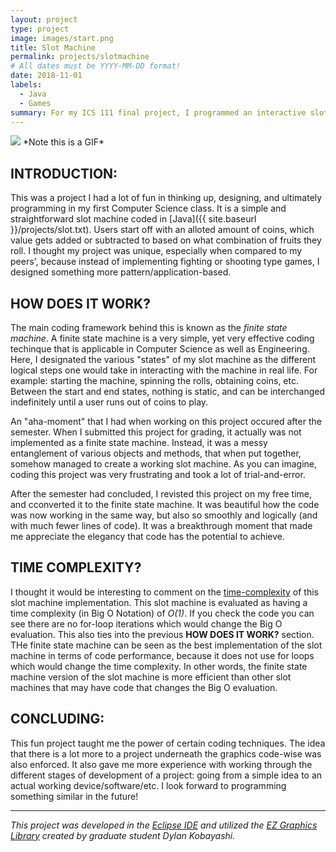 ```yaml
---
layout: project
type: project
image: images/start.png
title: Slot Machine
permalink: projects/slotmachine
# All dates must be YYYY-MM-DD format!
date: 2018-11-01
labels:
  - Java
  - Games
summary: For my ICS 111 final project, I programmed an interactive slot machine simulation.
---
```


<img class="ui image" src="../images/slot.gif">
               *Note this is a GIF*

## INTRODUCTION:
This was a project I had a lot of fun in thinking up, designing, and ultimately programming in my first Computer Science class. It is a simple and straightforward slot machine coded in [Java]({{ site.baseurl }}/projects/slot.txt). Users start off with an alloted amount of coins, which value gets added or subtracted to based on what combination of fruits they roll. I thought my project was unique, especially when compared to my peers', because instead of implementing fighting or shooting type games, I designed something more pattern/application-based.

## HOW DOES IT WORK?
The main coding framework behind this is known as the *finite state machine*. A finite state machine is a very simple, yet very effective coding techinque that is applicable in Computer Science as well as Engineering. Here, I designated the various "states" of my slot machine as the different logical steps one would take in interacting with the machine in real life. For example: starting the machine, spinning the rolls, obtaining coins, etc. Between the start and end states, nothing is static, and can be interchanged indefinitely until a user runs out of coins to play.

An "aha-moment" that I had when working on this project occured after the semester. When I submitted this project for grading, it actually was not implemented as a finite state machine. Instead, it was a messy entanglement of various objects and methods, that when put together, somehow managed to create a working slot machine. As you can imagine, coding this project was very frustrating and took a lot of trial-and-error.

After the semester had concluded, I revisted this project on my free time, and cconverted it to the finite state machine. It was beautiful how the code was now working in the same way, but also so smoothly and logically (and with much fewer lines of code). It was a breakthrough moment that made me appreciate the elegancy that code has the potential to achieve.

## TIME COMPLEXITY?
I thought it would be interesting to comment on the [time-complexity](https://www.happycoders.eu/algorithms/big-o-notation-time-complexity/) of this slot machine implementation. This slot machine is evaluated as having a time complexity (in Big O Notation) of *O(1)*. If you check the code you can see there are no for-loop iterations which would change the Big O evaluation. This also ties into the previous **HOW DOES IT WORK?** section. THe finite state machine can be seen as the best implementation of the slot machine in terms of code performance, because it does not use for loops which would change the time complexity. In other words, the finite state machine version of the slot machine is more efficient than other slot machines that may have code that changes the Big O evaluation.

## CONCLUDING:
This fun project taught me the power of certain coding techniques. The idea that there is a lot more to a project underneath the graphics code-wise was also enforced. It also gave me more experience with working through the different stages of development of a project: going from a simple idea to an actual working device/software/etc. I look forward to programming something similar in the future!

***************************************************************************************

*This project was developed in the [Eclipse IDE](https://www.eclipse.org/) and utilized the [EZ Graphics Library](http://www2.hawaii.edu/~dylank/ics111/) created by graduate student Dylan Kobayashi.*


<!-- <img class="ui image" src="../images/hansel_uns_gretel.jpgg"> -->
